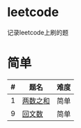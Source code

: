 # leetcode
记录leetcode上刷的题

# 简单

| #  | 题名 | 难度 |
| -- | ---- | --- |
| 1 | [两数之和](code/两数之和/README.md) | 简单
| 9 | [回文数](code/回文数/README.md) | 简单